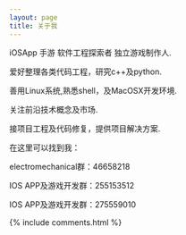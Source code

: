 ```yaml
---
layout: page
title: 关于我 
---
```


<p>
<p>
iOSApp 手游 软件工程探索者 独立游戏制作人.
<p>
<p>
<p>
<p>
<p>
爱好整理各类代码工程，研究c++及python.
<p>
善用Linux系统,熟悉shell，及MacOSX开发环境.
<p>
关注前沿技术概念及市场.
<p>
接项目工程及代码修复，提供项目解决方案.
<p>
在这里可以找到我：
<p>
electromechanical群：46658218
<p>
IOS APP及游戏开发群：255153512
<p>
<p>
IOS APP及游戏开发群：275559010


{% include comments.html %}



